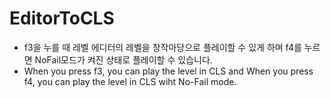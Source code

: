 # EditorToCLS
- f3을 누를 때 레벨 에디터의 레벨을 창작마당으로 플레이할 수 있게 하며 f4를 누르면 NoFail모드가 켜진 상태로 플레이할 수 있습니다.
- When you press f3, you can play the level in CLS and When you press f4, you can play the level in CLS wiht No-Fail mode.
